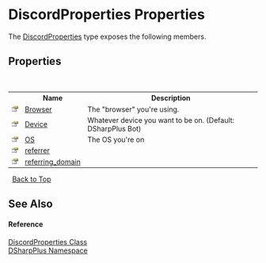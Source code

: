 # DiscordProperties Properties
 

The <a href="625e9dca-d872-a5eb-f3c3-17a0536a1f34">DiscordProperties</a> type exposes the following members.


## Properties
&nbsp;<table><tr><th></th><th>Name</th><th>Description</th></tr><tr><td>![Public property](media/pubproperty.gif "Public property")</td><td><a href="1a295157-f338-db37-8e95-41fb34266ab8">Browser</a></td><td>
The "browser" you're using.</td></tr><tr><td>![Public property](media/pubproperty.gif "Public property")</td><td><a href="a3942fe5-42dc-b107-9c2d-3e376744fb10">Device</a></td><td>
Whatever device you want to be on. (Default: DSharpPlus Bot)</td></tr><tr><td>![Public property](media/pubproperty.gif "Public property")</td><td><a href="9c44241c-06a8-86a6-a268-400ef312a015">OS</a></td><td>
The OS you're on</td></tr><tr><td>![Public property](media/pubproperty.gif "Public property")</td><td><a href="bfc1d3c0-7098-2fe3-df89-9979140c3090">referrer</a></td><td></td></tr><tr><td>![Public property](media/pubproperty.gif "Public property")</td><td><a href="287620f2-cb7a-c3aa-ffdf-acbd3b44cfe9">referring_domain</a></td><td></td></tr></table>&nbsp;
<a href="#discordproperties-properties">Back to Top</a>

## See Also


#### Reference
<a href="625e9dca-d872-a5eb-f3c3-17a0536a1f34">DiscordProperties Class</a><br /><a href="503971eb-de5e-a570-9922-de9500a9b1cc">DSharpPlus Namespace</a><br />